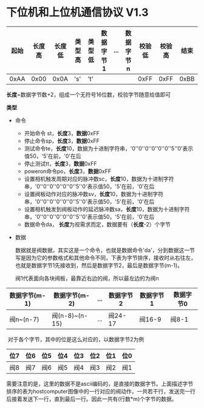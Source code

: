 # 下位机和上位机通信协议 V1.3

| 起始 | 长度高 | 长度低 | 类型高 | 类型低 | 数据字节1 | ...  | 数据字节n | 校验低 | 校验高 | 结束 |
| ---- | ------ | ------ | ------ | ------ | --------- | ---- | --------- | ------ | ------ | ---- |
| 0xAA | 0x00   | 0x0A   | 's'    | 't'    |           |      |           | 0xFF   | 0xFF   | 0xBB |

**长度**=数据字节数+2，组成一个无符号16位数，校验字节随意给值即可

**类型**

- 命令

  - 开始命令 st，**长度**3，**数据**0xFF
  - 停止命令sp，**长度**3，**数据**0xFF
  - 测试命令te，**长度**10，数据为十进制字符串，'0''0''0''0''0''0''5''0'表示值50，'5'在前，'0'在后
  - 停止测试tt，**长度**3，**数据**0xFF
  - poweron命令po，**长度**3，**数据**0xFF
  - 设置相机触发周期对应的脉冲数sc，**长度**10，数据为十进制字符串，'0''0''0''0''0''0''5''0'表示值50，'5'在前，'0'在后
  - 设置阀板动作对应的脉冲数sv，**长度**10，数据为十进制字符串，'0''0''0''0''0''0''5''0'表示值50，'5'在前，'0'在后
  - 设置相机触发到阀板动作的延迟脉冲数sa，**长度**10，数据为十进制字符串，'0''0''0''0''0''0''5''0'表示值50，'5'在前，'0'在后
  - 数据命令da， **长度**为视需求而定，数据要有（**长度**-2）个字节
  
- 数据

  数据就是阀数据，其实这是一个命令，也就是数据命令'da'，分到数据这一节写是因为它的参数格式和其他命令不同，下表为字节排序，接收时从右往左，也就是数据字节1先接收到，然后是数据字节2，最后是数据字节(m-1)。
  
  阀1代表面向各块阀板，最靠近右边的阀，所以最左边的为阀n

| 数据字节(m-1) | 数据字节(m-2)  | ...  | 数据字节2 | 数据字节1 | 数据字节0 |
| ------------- | -------------- | ---- | --------- | --------- | --------- |
| 阀n~(n-7)     | 阀(n-8)~(n-15) | ...  | 阀24-17   | 阀16-9    | 阀8-1     |

​	对于各个字节，其中的位是这么对应的，以数据字节2为例

| 位7  | 位6  | 位5  | 位4  | 位3  | 位2  | 位1  | 位0  |
| ---- | ---- | ---- | ---- | ---- | ---- | ---- | ---- |
| 阀8  | 阀7  | 阀6  | 阀5  | 阀4  | 阀3  | 阀2  | 阀1  |

​	需要注意的是，这里的数据不是ascii编码的，是直接的数据字节。上面描述字节排序的表为hostcomputer图像中的一行对应的阀动作，一共若干行，发送完一行后接着发送下一行，直到最后一行。因此一共有(行数*m)个字节的数据。